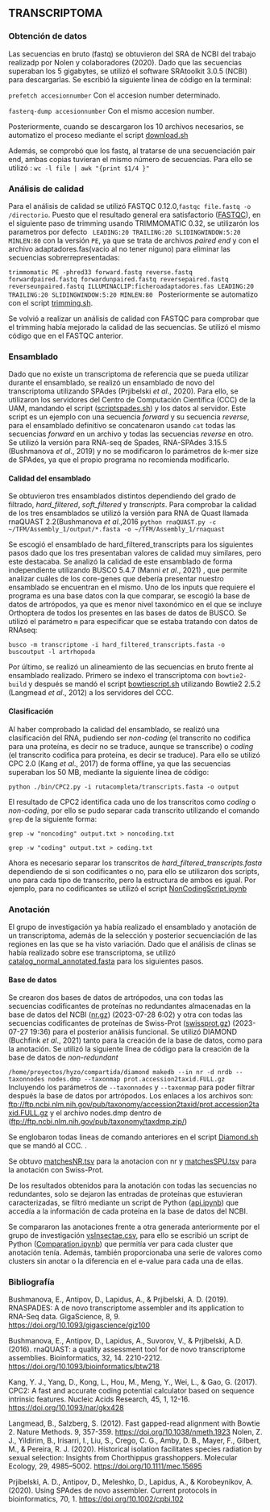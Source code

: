 ## TRANSCRIPTOMA

### Obtención de datos

Las secuencias en bruto (fastq) se obtuvieron del SRA de NCBI del trabajo realizadp por Nolen y colaboradores (2020). Dado que las secuencias superaban los 5 gigabytes, se utilizó el software SRAtoolkit 3.0.5 (NCBI) para descargarlas. Se escribió la siguiente linea de código en la terminal:

` prefetch accesionnumber ` Con el accesion number determinado.

` fasterq-dump accesionnumber ` Con el mismo accesion number.


Posteriormente, cuando se descargaron los 10 archivos necesarios, se automatizo el proceso mediante el script [download.sh](/Transcriptoma/download.sh/)

Además, se comprobó que los fastq, al tratarse de una secuenciación pair end, ambas copias tuvieran el mismo número de secuencias. Para ello se utilizó : ` wc -l file | awk "{print $1/4 }" `

### Análisis de calidad

Para el análisis de calidad se utilizó FASTQC 0.12.0,` fastqc file.fastq -o /directorio `. Puesto que el resultado general era satisfactorio ([FASTQC](/Transcriptoma/FASTQC/)), en el siguiente paso de trimming usando TRIMMOMATIC 0.32, se utilizarón los parametros por defecto ` LEADING:20 TRAILING:20 SLIDINGWINDOW:5:20 MINLEN:80`  con la versión ` PE `, ya que se trata de archivos *paired end* y  con el archivo adaptadores.fas(vacio al no tener niguno) para eliminar las secuencias sobrerrepresentadas:

`trimmomatic PE -phred33 forward.fastq reverse.fastq forwardpaired.fastq forwardunpaired.fastq reversepaired.fastq reverseunpaired.fastq ILLUMINACLIP:ficheroadaptadores.fas LEADING:20 TRAILING:20 SLIDINGWINDOW:5:20 MINLEN:80
`
Posteriormente se automatizo con el script [trimming.sh](/Transcriptoma/trimming.sh/).

Se volvió a realizar un análisis de calidad con FASTQC para comprobar que el trimming había mejorado la calidad de las secuencias. Se utilizó el mismo código que en el FASTQC anterior. 

### Ensamblado

Dado que no existe un transcriptoma de referencia que se pueda utilizar durante el ensamblado, se realizó un ensamblado de novo del transcriptoma utilizando SPAdes (Prjibelski *et al*., 2020). Para ello, se utilizaron los servidores del Centro de Computación Científica (CCC) de la UAM, mandando el script ([scriptspades.sh](/Transcriptoma/scriptspades.sh/)) y los datos al servidor. Este script es un ejemplo con una secuencia *forward* y su secuencia *reverse*, para el ensamblado definitivo se concatenaron usando `cat` todas las secuencias *forward* en un archivo y todas las secuencias *reverse* en otro.
Se utilizó la versión para RNA-seq de Spades, RNA-SPAdes 3.15.5 (Bushmanova *et al*., 2019) y no se modificaron lo parámetros de k-mer size de SPAdes, ya que el propio programa no recomienda modificarlo. 

#### Calidad del ensamblado

Se obtuvieron tres ensamblados distintos dependiendo del grado de filtrado, *hard_filtered*, *soft_filtered* y *transcripts*. Para comprobar la calidad de los tres ensamblados se utilizó la versión para RNA de Quast llamada rnaQUAST 2.2(Bushmanova *et al*.,2016 `python rnaQUAST.py -c ~/TFM/Assembly_1/output/*.fasta -o ~/TFM/Assembly_1/rnaquast
` 

Se escogió el ensamblado de hard_filtered_transcripts para los siguientes pasos dado que los tres presentaban valores de calidad muy similares, pero este destacaba. Se analizó la calidad de este ensamblado de forma independiente utilizando BUSCO 5.4.7 (Manni *et al*., 2021) , que permite analizar cuáles de los core-genes que debería presentar nuestro ensamblado se encuentran en el mismo. Uno de los inputs que requiere el programa es una base datos con la que comparar, se escogió la base de datos de artrópodos, ya que es menor nivel taxonómico en el que se incluye Orthoptera de todos los presentes en las bases de datos de BUSCO. Se utilizó el parámetro `m` para especificar que se estaba tratando con datos de RNAseq: 

`busco -m transcriptome -i hard_filtered_transcripts.fasta -o buscoutput -l artrhopoda `


Por último, se realizó un alineamiento de las secuencias en bruto frente al ensamblado realizado. Primero se indexo el transcriptoma con `bowtie2-build` y después se mandó  el script [bowtiescript.sh](/Transcriptoma/bowtiescript.sh/) utilizando Bowtie2 2.5.2 (Langmead *et al*., 2012) a los servidores del CCC.

#### Clasificación

Al haber comprobado la calidad del ensamblado, se realizó una clasificación del RNA, pudiendo ser *non-coding* (el transcrito no codifica para una proteína, es decir no se traduce, aunque se transcribe) o *coding* (el transcrito codifica para proteína, es decir se traduce). Para ello se utilizó CPC 2.0 (Kang *et al*., 2017) de forma offline, ya que las secuencias superaban los 50 MB, mediante la siguiente línea de código:

` python ./bin/CPC2.py -i rutacompleta/transcripts.fasta -o output `

El resultado de CPC2 identifica cada uno de los transcritos como *coding* o *non-coding*, por ello se pudo separar cada transcrito utilizando el comando `grep` de la siguiente forma:

` grep -w "noncoding" output.txt > noncoding.txt `

` grep -w "coding" output.txt > coding.txt `

Ahora es necesario separar los transcritos de *hard_filtered_transcripts.fasta* dependiendo de si son codificantes o no, para ello se utilizaron dos scripts, uno para cada tipo de transcrito, pero la estructura de ambos es igual. Por ejemplo, para no codificantes se utilizó el script [NonCodingScript.ipynb](/Transcriptoma/NonCodingScript.ipynb/)

### Anotación

El grupo de investigación ya había realizado el ensamblado y anotación de un transcriptoma, además de la selección y posterior secuenciación de las regiones en las que se ha visto variación. Dado que el análisis de clinas se había realizado sobre ese transcriptoma, se utilizó [catalog_normal_annotated.fasta](https://dauam-my.sharepoint.com/:u:/g/personal/javier_gutierrezcorral_estudiante_uam_es/EYnemDcVAPJAtACdfhiad5YB_zvmeBhcQCCNiDHHrhErdg?e=esEizo) para los siguientes pasos.

#### Base de datos

Se crearon dos bases de datos de artrópodos, una con todas las secuencias codificantes de proteínas no redundantes almacenadas en la base de datos del NCBI ([nr.gz](https://ftp.ncbi.nlm.nih.gov/blast/db/FASTA/)) (2023-07-28 6:02) y otra con todas las secuencias codificantes de proteínas de Swiss-Prot ([swissprot.gz](https://ftp.ncbi.nlm.nih.gov/blast/db/FASTA/)) (2023-07-27 19:36) para el posterior análisis funcional. Se utilizó DIAMOND (Buchfink *et al*., 2021) tanto para la creación de la base de datos, como para la anotación. Se utilizó la siguiente línea de código para la creación de la base de datos de *non-redundant*

` /home/proyectos/hyzo/compartida/diamond makedb --in nr -d nrdb --taxonnodes nodes.dmp --taxonmap prot.accession2taxid.FULL.gz ` Incluyendo los parámetros de `--taxonnodes` y `--taxonmap` para poder filtrar después la base de datos por artrópodos. Los enlaces a los archivos son: <ftp://ftp.ncbi.nlm.nih.gov/pub/taxonomy/accession2taxid/prot.accession2taxid.FULL.gz> y el archivo nodes.dmp dentro de (<ftp://ftp.ncbi.nlm.nih.gov/pub/taxonomy/taxdmp.zip/>)

Se englobaron todas lineas de comando anteriores en el script [Diamond.sh](/Transcriptoma/Diamond.sh) que se mandó al CCC.
.

Se obtuvo [matchesNR.tsv](/Transcriptoma/matchesNR.tsv/) para la anotacion con nr y [matchesSPU.tsv](/Transcriptoma/matchesSPU.tsv/) para la anotación con Swiss-Prot.

De los resultados obtenidos para la anotación con todas las secuencias no redundantes, solo se dejaron las entradas de proteínas que estuvieran caracterizadas, se filtró mediante un script de Python ([api.ipynb](/Transcriptoma/api.ipynb/)) que accedía a la información de cada proteína en la base de datos del NCBI. 

Se compararon las anotaciones frente a otra generada anteriormente por el grupo de investigación [vsInsectae.csv](/Transcriptoma/vsInsectae.csv/), para ello se escribió un script de Python ([Comparation.ipynb](/Transcriptoma/Comparation.ipynb/)) que permitía ver para cada cluster que anotación tenía. Además, también proporcionaba una serie de valores como clusters sin anotar o la diferencia en el e-value para cada una de ellas.

### Bibliografía

Bushmanova, E., Antipov, D., Lapidus, A., & Prjibelski, A. D. (2019). RNASPADES: A de novo transcriptome assembler and its application to RNA-Seq data. GigaScience, 8, 9. https://doi.org/10.1093/gigascience/giz100  

Bushmanova, E., Antipov, D., Lapidus, A., Suvorov, V., & Prjibelski, A.D. (2016). rnaQUAST: a quality assessment tool for de novo transcriptome assemblies. Bioinformatics, 32, 14. 2210-2212. https://doi.org/10.1093/bioinformatics/btw218 

Kang, Y. J., Yang, D., Kong, L., Hou, M., Meng, Y., Wei, L., & Gao, G. (2017). CPC2: A fast and accurate coding potential calculator based on sequence intrinsic features. Nucleic Acids Research, 45, 1, 12-16. https://doi.org/10.1093/nar/gkx428  

Langmead, B., Salzberg, S. (2012). Fast gapped-read alignment with Bowtie 2. Nature Methods. 9, 357-359. https://doi.org/10.1038/nmeth.1923 
Nolen, Z. J., Yildirim, B., Irisarri, I., Liu, S., Crego, C. G., Amby, D. B., Mayer, F., Gilbert, M., & Pereira, R. J. (2020). Historical isolation facilitates species radiation by sexual selection: Insights from Chorthippus grasshoppers. Molecular Ecology, 29, 4985–5002. https://doi.org/10.1111/mec.15695    

Prjibelski, A. D., Antipov, D., Meleshko, D., Lapidus, A., & Korobeynikov, A. (2020). Using SPAdes de novo assembler. Current protocols in bioinformatics, 70, 1. https://doi.org/10.1002/cpbi.102 
